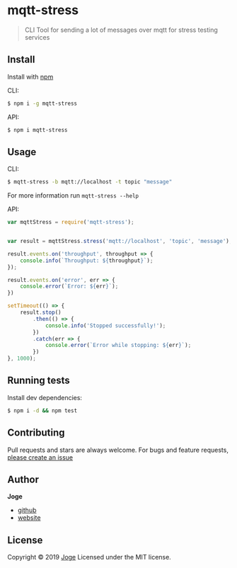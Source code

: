 # mqtt-stress

> CLI Tool for sending a lot of messages over mqtt for stress testing services

## Install

Install with [npm](https://www.npmjs.com/)

CLI:

```sh
$ npm i -g mqtt-stress
```

API:

```sh
$ npm i mqtt-stress
```

## Usage

CLI:

```sh
$ mqtt-stress -b mqtt://localhost -t topic "message"
```

For more information run `mqtt-stress --help`

API:

```js
var mqttStress = require('mqtt-stress');


var result = mqttStress.stress('mqtt://localhost', 'topic', 'message');

result.events.on('throughput', throughput => {
    console.info(`Throughput: ${throughput}`);
});

result.events.on('error', err => {
    console.error(`Error: ${err}`);
})

setTimeout(() => {
    result.stop()
        .then(() => {
            console.info('Stopped successfully!');
        })
        .catch(err => {
            console.error(`Error while stopping: ${err}`);
        })
}, 1000);
```

## Running tests

Install dev dependencies:

```sh
$ npm i -d && npm test
```

## Contributing

Pull requests and stars are always welcome. For bugs and feature requests, [please create an issue](https://github.com/Joge97/mqtt-stress/issues)

## Author

**Joge**

* [github](https://github.com/joge97)
* [website](http://application-studios.com/)

## License

Copyright © 2019 [Joge](#Joge)
Licensed under the MIT license.
